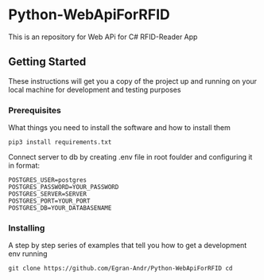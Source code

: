 # Python-WebApiForRFID
This is an repository for Web APi for C# RFID-Reader App

## Getting Started

These instructions will get you a copy of the project up and running on your local machine for development and testing purposes

### Prerequisites

What things you need to install the software and how to install them

```
pip3 install requirements.txt
```
Connect server to db by creating .env file in root foulder and configuring it in format:

```
POSTGRES_USER=postgres
POSTGRES_PASSWORD=YOUR_PASSWORD
POSTGRES_SERVER=SERVER
POSTGRES_PORT=YOUR_PORT
POSTGRES_DB=YOUR_DATABASENAME
```

### Installing

A step by step series of examples that tell you how to get a development env running

```
git clone https://github.com/Egran-Andr/Python-WebApiForRFID cd 
```


